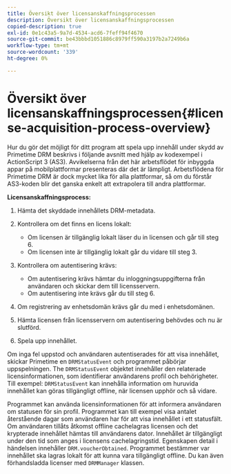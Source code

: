 ```yaml
---
title: Översikt över licensanskaffningsprocessen
description: Översikt över licensanskaffningsprocessen
copied-description: true
exl-id: 0e1c43a5-9a7d-4534-acd6-7feff94f4670
source-git-commit: be43bbbd1051886c8979ff590a3197b2a7249b6a
workflow-type: tm+mt
source-wordcount: '339'
ht-degree: 0%

---
```


# Översikt över licensanskaffningsprocessen{#license-acquisition-process-overview}

Hur du gör det möjligt för ditt program att spela upp innehåll under skydd av Primetime DRM beskrivs i följande avsnitt med hjälp av kodexempel i ActionScript 3 (AS3). Avvikelserna från det här arbetsflödet för inbyggda appar på mobilplattformar presenteras där det är lämpligt. Arbetsflödena för Primetime DRM är dock mycket lika för alla plattformar, så om du förstår AS3-koden blir det ganska enkelt att extrapolera till andra plattformar.

**Licensanskaffningsprocess:**

1. Hämta det skyddade innehållets DRM-metadata.
1. Kontrollera om det finns en licens lokalt:

   * Om licensen är tillgänglig lokalt läser du in licensen och går till steg 6.
   * Om licensen inte är tillgänglig lokalt går du vidare till steg 3.

1. Kontrollera om autentisering krävs:

   * Om autentisering krävs hämtar du inloggningsuppgifterna från användaren och skickar dem till licensservern.
   * Om autentisering inte krävs går du till steg 6.

1. Om registrering av enhetsdomän krävs går du med i enhetsdomänen.
1. Hämta licensen från licensservern om autentisering behövdes och nu är slutförd.
1. Spela upp innehållet.

Om inga fel uppstod och användaren autentiserades för att visa innehållet, skickar Primetime en `DRMStatusEvent` och programmet påbörjar uppspelningen. The `DRMStatusEvent` objektet innehåller den relaterade licensinformationen, som identifierar användarens profil och behörigheter. Till exempel: `DRMStatusEvent` kan innehålla information om huruvida innehållet kan göras tillgängligt offline, när licensen upphör och så vidare.

Programmet kan använda licensinformationen för att informera användaren om statusen för sin profil. Programmet kan till exempel visa antalet återstående dagar som användaren har för att visa innehållet i ett statusfält. Om användaren tillåts åtkomst offline cachelagras licensen och det krypterade innehållet hämtas till användarens dator. Innehållet är tillgängligt under den tid som anges i licensens cachelagringstid. Egenskapen detail i händelsen innehåller `DRM.voucherObtained`. Programmet bestämmer var innehållet ska lagras lokalt för att kunna vara tillgängligt offline. Du kan även förhandsladda licenser med `DRMManager` klassen.
